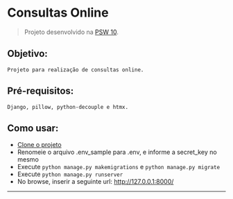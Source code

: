 # Consultas Online

> Projeto desenvolvido na [PSW 10](https://pythonando.com.br "Pythonando").

## Objetivo:

    Projeto para realização de consultas online.

## Pré-requisitos:

    Django, pillow, python-decouple e htmx.

## Como usar:

- [Clone o projeto][1]
- Renomeie o arquivo .env_sample para .env, e informe a secret_key no mesmo
- Execute `python manage.py makemigrations` e `python manage.py migrate`
- Execute `python manage.py runserver`
- No browse, inserir a seguinte url:  http://127.0.0.1:8000/


---
[1]:https://docs.github.com/pt/repositories/creating-and-managing-repositories/cloning-a-repository "Ajuda"
